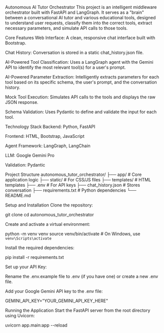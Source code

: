 Autonomous AI Tutor Orchestrator
This project is an intelligent middleware orchestrator built with FastAPI and LangGraph. It serves as a "brain" between a conversational AI tutor and various educational tools, designed to understand user requests, classify them into the correct tools, extract necessary parameters, and simulate API calls to those tools.

Core Features
Web Interface: A clean, responsive chat interface built with Bootstrap.

Chat History: Conversation is stored in a static chat_history.json file.

AI-Powered Tool Classification: Uses a LangGraph agent with the Gemini API to identify the most relevant tool(s) for a user's prompt.

AI-Powered Parameter Extraction: Intelligently extracts parameters for each tool based on its specific schema, the user's prompt, and the conversation history.

Mock Tool Execution: Simulates API calls to the tools and displays the raw JSON response.

Schema Validation: Uses Pydantic to define and validate the input for each tool.

Technology Stack
Backend: Python, FastAPI

Frontend: HTML, Bootstrap, JavaScript

Agent Framework: LangGraph, LangChain

LLM: Google Gemini Pro

Validation: Pydantic

Project Structure
autonomous_tutor_orchestrator/
├── app/                  # Core application logic
├── static/               # For CSS/JS files
├── templates/            # HTML templates
├── .env                  # For API keys
├── chat_history.json     # Stores conversation
├── requirements.txt      # Python dependencies
└── README.md

Setup and Installation
Clone the repository:

git clone <your-repo-url>
cd autonomous_tutor_orchestrator

Create and activate a virtual environment:

python -m venv venv
source venv/bin/activate  # On Windows, use `venv\Scripts\activate`

Install the required dependencies:

pip install -r requirements.txt

Set up your API Key:

Rename the .env.example file to .env (if you have one) or create a new .env file.

Add your Google Gemini API key to the .env file:

GEMINI_API_KEY="YOUR_GEMINI_API_KEY_HERE"

Running the Application
Start the FastAPI server from the root directory using Uvicorn:

uvicorn app.main:app --reload
